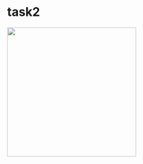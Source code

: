# task2
<img src ="https://github.com/hirenkhasatiya/core_flutter/assets/121547143/239bf29a-4052-419c-963e-ab4565b17e41" width="300">
